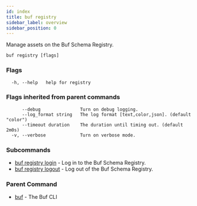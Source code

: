 ```yaml
---
id: index
title: buf registry
sidebar_label: overview
sidebar_position: 0
---
```

Manage assets on the Buf Schema Registry.

```
buf registry [flags]
```

### Flags

```
  -h, --help   help for registry
```

### Flags inherited from parent commands

```
      --debug               Turn on debug logging.
      --log_format string   The log format [text,color,json]. (default "color")
      --timeout duration    The duration until timing out. (default 2m0s)
  -v, --verbose             Turn on verbose mode.
```

### Subcommands

* [buf registry login](login)	 - Log in to the Buf Schema Registry.
* [buf registry logout](logout)	 - Log out of the Buf Schema Registry.

### Parent Command

* [buf](../index)	 - The Buf CLI
